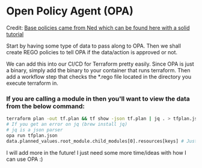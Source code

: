 # Open Policy Agent (OPA)

Credit:
[Base policies came from Ned which can be found here with a solid tutorial](https://github.com/ned1313/learning-opa-and-terraform/tree/main)

Start by having some type of data to pass along to OPA. Then we shall create REGO policies to tell OPA if the 
data/action is approved or not. 

We can add this into our CI/CD for Terraform pretty easily. Since OPA is just a binary, simply add the binary to your
container that runs terraform. Then add a workflow step that checks the *.rego file located in the directory you execute
terraform in.

### If you are calling a module in then you'll want to view the data from the below command:
```bash
terraform plan -out tf.plan && tf show -json tf.plan | jq . > tfplan.json
# If you get an error on jq (brew install jq)
# jq is a json parser
opa run tfplan.json
data.planned_values.root_module.child_modules[0].resources[keys] # Just to visialize the resources that are going to change
```

I will add more in the future! I just need some more time/ideas with how I can use OPA :) 